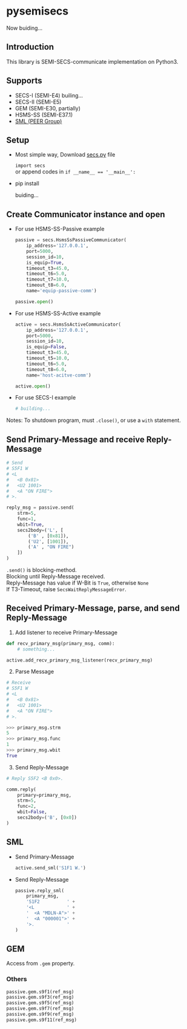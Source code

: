 # pysemisecs

Now buiding...

## Introduction

This library is SEMI-SECS-communicate implementation on Python3.

## Supports

- SECS-I (SEMI-E4) builing...
- SECS-II (SEMI-E5)
- GEM (SEMI-E30, partially)
- HSMS-SS (SEMI-E37.1)
- [SML (PEER Group)](https://www.peergroup.com/expertise/resources/secs-message-language/)

## Setup

- Most simple way, Download [secs.py](https://raw.githubusercontent.com/kenta-shimizu/pysemisecs/main/simple/secs.py) file

  `import secs`  
  or append codes in `if __name__ == '__main__':`

- pip install

  buiding...  

## Create Communicator instance and open

- For use HSMS-SS-Passive example

  ```python
  passive = secs.HsmsSsPassiveCommunicator(
      ip_address='127.0.0.1',
      port=5000,
      session_id=10,
      is_equip=True,
      timeout_t3=45.0,
      timeout_t6=5.0,
      timeout_t7=10.0,
      timeout_t8=6.0,
      name='equip-passive-comm')

  passive.open()
  ```

- For use HSMS-SS-Active example

  ```python
  active = secs.HsmsSsActiveCommunicator(
      ip_address='127.0.0.1',
      port=5000,
      session_id=10,
      is_equip=False,
      timeout_t3=45.0,
      timeout_t5=10.0,
      timeout_t6=5.0,
      timeout_t8=6.0,
      name='host-acitve-comm')

  active.open()
  ```

- For use SECS-I example

  ```python
  # building...
  ```

Notes: To shutdown program, must `.close()`, or use a `with` statement.

## Send Primary-Message and receive Reply-Message

  ```python
  # Send
  # S5F1 W
  # <L
  #   <B 0x81>
  #   <U2 1001>
  #   <A "ON FIRE">
  # >.

  reply_msg = passive.send(
      strm=5,
      func=1,
      wbit=True,
      secs2body=('L', [
          ('B' , [0x81]),
          ('U2', [1001]),
          ('A' , "ON FIRE")
      ])
  )
  ```

  `.send()` is blocking-method.  
  Blocking until Reply-Message received.  
  Reply-Message has value if W-Bit is `True`, otherwise `None`  
  If T3-Timeout, raise `SecsWaitReplyMessageError`.


## Received Primary-Message, parse, and send Reply-Message

1. Add listener to receive Primary-Message

  ```python
  def recv_primary_msg(primary_msg, comm):
      # something...

  active.add_recv_primary_msg_listener(recv_primary_msg)
  ```

2. Parse Message

  ```python
  # Receive
  # S5F1 W
  # <L
  #   <B 0x81>
  #   <U2 1001>
  #   <A "ON FIRE">
  # >.

  >>> primary_msg.strm
  5
  >>> primary_msg.func
  1
  >>> primary_msg.wbit
  True
  
  ```

3. Send Reply-Message

  ```python
  # Reply S5F2 <B 0x0>.

  comm.reply(
      primary=primary_msg,
      strm=5,
      func=2,
      wbit=False,
      secs2body=('B', [0x0])
  )
  ```

## SML

- Send Primary-Message

  ```python
  active.send_sml('S1F1 W.')
  ```

- Send Reply-Message

  ```python
  passive.reply_sml(
      primary_msg,
      'S1F2          ' +
      '<L            ' +
      '  <A "MDLN-A">' +
      '  <A "000001">' +
      '>.            '
  )
  ```

## GEM

Access from `.gem` property.

### Others

```python
passive.gem.s9f1(ref_msg)
passive.gem.s9f3(ref_msg)
passive.gem.s9f5(ref_msg)
passive.gem.s9f7(ref_msg)
passive.gem.s9f9(ref_msg)
passive.gem.s9f11(ref_msg)
```
